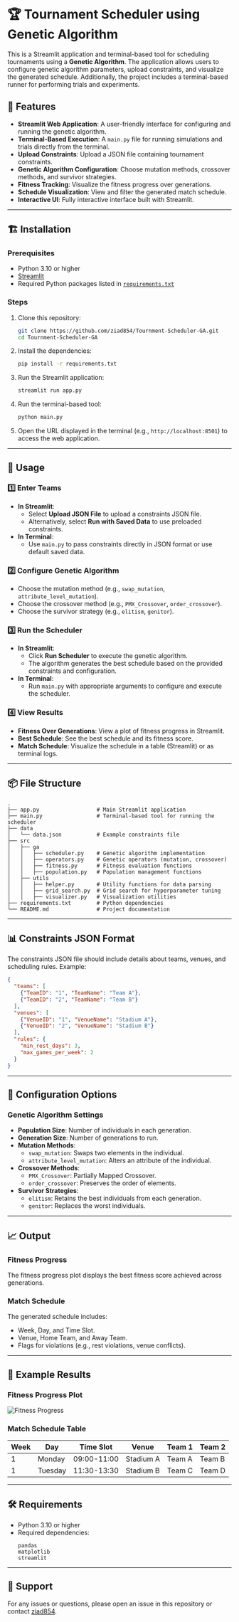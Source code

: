 # 🏆 Tournament Scheduler using Genetic Algorithm

This is a Streamlit application and terminal-based tool for scheduling tournaments using a **Genetic Algorithm**. The application allows users to configure genetic algorithm parameters, upload constraints, and visualize the generated schedule. Additionally, the project includes a terminal-based runner for performing trials and experiments.

## 🚀 Features

- **Streamlit Web Application**: A user-friendly interface for configuring and running the genetic algorithm.
- **Terminal-Based Execution**: A `main.py` file for running simulations and trials directly from the terminal.
- **Upload Constraints**: Upload a JSON file containing tournament constraints.
- **Genetic Algorithm Configuration**: Choose mutation methods, crossover methods, and survivor strategies.
- **Fitness Tracking**: Visualize the fitness progress over generations.
- **Schedule Visualization**: View and filter the generated match schedule.
- **Interactive UI**: Fully interactive interface built with Streamlit.

---

## 🏗️ Installation

### Prerequisites
- Python 3.10 or higher
- [Streamlit](https://streamlit.io/)
- Required Python packages listed in [`requirements.txt`](#requirements)

### Steps
1. Clone this repository:
   ```bash
   git clone https://github.com/ziad854/Tournment-Scheduler-GA.git
   cd Tournment-Scheduler-GA
   ```

2. Install the dependencies:
   ```bash
   pip install -r requirements.txt
   ```

3. Run the Streamlit application:
   ```bash
   streamlit run app.py
   ```

4. Run the terminal-based tool:
   ```bash
   python main.py
   ```

5. Open the URL displayed in the terminal (e.g., `http://localhost:8501`) to access the web application.

---

## 📄 Usage

### 1️⃣ **Enter Teams**
- **In Streamlit**:
  - Select **Upload JSON File** to upload a constraints JSON file.
  - Alternatively, select **Run with Saved Data** to use preloaded constraints.
- **In Terminal**:
  - Use `main.py` to pass constraints directly in JSON format or use default saved data.

### 2️⃣ **Configure Genetic Algorithm**
- Choose the mutation method (e.g., `swap_mutation`, `attribute_level_mutation`).
- Choose the crossover method (e.g., `PMX_Crossover`, `order_crossover`).
- Choose the survivor strategy (e.g., `elitism`, `genitor`).

### 3️⃣ **Run the Scheduler**
- **In Streamlit**:
  - Click **Run Scheduler** to execute the genetic algorithm.
  - The algorithm generates the best schedule based on the provided constraints and configuration.
- **In Terminal**:
  - Run `main.py` with appropriate arguments to configure and execute the scheduler.

### 4️⃣ **View Results**
- **Fitness Over Generations**: View a plot of fitness progress in Streamlit.
- **Best Schedule**: See the best schedule and its fitness score.
- **Match Schedule**: Visualize the schedule in a table (Streamlit) or as terminal logs.

---

## 📦 File Structure

```
.
├── app.py                  # Main Streamlit application
├── main.py                 # Terminal-based tool for running the scheduler
├── data
│   └── data.json           # Example constraints file
├── src
│   ├── ga
│   │   ├── scheduler.py    # Genetic algorithm implementation
│   │   ├── operators.py    # Genetic operators (mutation, crossover)
│   │   ├── fitness.py      # Fitness evaluation functions
│   │   ├── population.py   # Population management functions
│   ├── utils
│   │   ├── helper.py       # Utility functions for data parsing
│   │   ├── grid_search.py  # Grid search for hyperparameter tuning
│   │   ├── visualizer.py   # Visualization utilities
├── requirements.txt        # Python dependencies
└── README.md               # Project documentation
```

---

## 📊 Constraints JSON Format

The constraints JSON file should include details about teams, venues, and scheduling rules. Example:

```json
{
  "teams": [
    {"TeamID": "1", "TeamName": "Team A"},
    {"TeamID": "2", "TeamName": "Team B"}
  ],
  "venues": [
    {"VenueID": "1", "VenueName": "Stadium A"},
    {"VenueID": "2", "VenueName": "Stadium B"}
  ],
  "rules": {
    "min_rest_days": 3,
    "max_games_per_week": 2
  }
}
```

---

## 🔧 Configuration Options

### Genetic Algorithm Settings
- **Population Size**: Number of individuals in each generation.
- **Generation Size**: Number of generations to run.
- **Mutation Methods**:
  - `swap_mutation`: Swaps two elements in the individual.
  - `attribute_level_mutation`: Alters an attribute of the individual.
- **Crossover Methods**:
  - `PMX_Crossover`: Partially Mapped Crossover.
  - `order_crossover`: Preserves the order of elements.
- **Survivor Strategies**:
  - `elitism`: Retains the best individuals from each generation.
  - `genitor`: Replaces the worst individuals.

---

## 📈 Output

### Fitness Progress
The fitness progress plot displays the best fitness score achieved across generations.

### Match Schedule
The generated schedule includes:
- Week, Day, and Time Slot.
- Venue, Home Team, and Away Team.
- Flags for violations (e.g., rest violations, venue conflicts).

---

## 🧪 Example Results

### Fitness Progress Plot
![Fitness Progress](path/to/fitness_progress_plot.png)

### Match Schedule Table
| Week | Day       | Time Slot    | Venue       | Team 1        | Team 2        |
|------|-----------|--------------|-------------|---------------|---------------|
| 1    | Monday    | 09:00-11:00 | Stadium A   | Team A        | Team B        |
| 1    | Tuesday   | 11:30-13:30 | Stadium B   | Team C        | Team D        |

---




## 🛠️ Requirements

- Python 3.10 or higher
- Required dependencies:
  ```plaintext
  pandas
  matplotlib
  streamlit
  ```

---

## 💬 Support

For any issues or questions, please open an issue in this repository or contact [ziad854](https://github.com/ziad854).